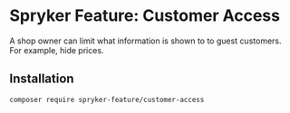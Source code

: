 # Spryker Feature: Customer Access

A shop owner can limit what information is shown to to guest customers. For example, hide prices.

## Installation

```
composer require spryker-feature/customer-access
```
